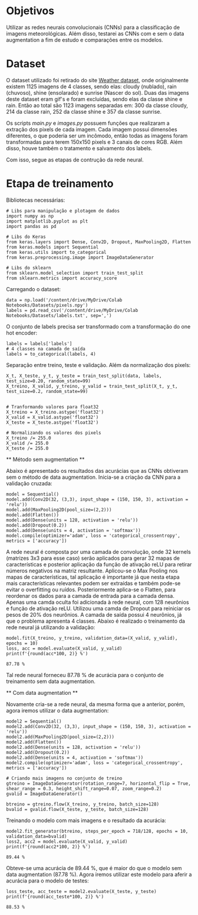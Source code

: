 # Objetivos

Utilizar as redes neurais convolucionais (CNNs) para a classificação de imagens meteorológicas. Além disso, testarei as CNNs com e sem o data augmentation
a fim de estudo e comparações entre os modelos.

# Dataset

O dataset utilizado foi retirado do site <a href="https://data.mendeley.com/datasets/4drtyfjtfy/1">Weather dataset</a>, onde originalmente existem 1125 imagens de 4 classes, sendo elas: cloudy (nublado), rain (chuvoso), shine (ensolarado) e sunrise (Nascer do sol). Duas das imagens deste dataset eram gif's e foram excluídas, sendo elas da classe shine e rain. Então ao total são 1123 imagens separadas em: 300 da classe cloudy, 214 da classe rain, 
252 da classe shine e 357 da classe sunrise.

Os scripts <i>main.py</i> e <i>images.py</i> possuem funções que realizaram a extração dos pixels de cada imagem. Cada imagem possui dimensões diferentes, o que poderia ser um incômodo, então todas as imagens foram transformadas para terem 150x150 pixels e 3 canais de cores RGB. Além disso, houve também o tratamento e salvamento dos labels.

Com isso, segue as etapas de contrução da rede neural.

# Etapa de treinamento

Bibliotecas necessárias:

```
# Libs para manipulação e plotagem de dados
import numpy as np
import matplotlib.pyplot as plt
import pandas as pd

# Libs do Keras
from keras.layers import Dense, Conv2D, Dropout, MaxPooling2D, Flatten
from keras.models import Sequential
from keras.utils import to_categorical
from keras.preprocessing.image import ImageDataGenerator

# Libs do sklearn
from sklearn.model_selection import train_test_split
from sklearn.metrics import accuracy_score

```
Carregando o dataset:

```
data = np.load('/content/drive/MyDrive/Colab Notebooks/Datasets/pixels.npy')
labels = pd.read_csv('/content/drive/MyDrive/Colab Notebooks/Datasets/labels.txt', sep=',')
```
O conjunto de labels precisa ser transformado com a transformação do one hot encoder:

```
labels = labels['labels']
# 4 classes na camada de saída
labels = to_categorical(labels, 4)
```

Separação entre treino, teste e validação. Além da normalização dos pixels:

```
X_t, X_teste, y_t, y_teste = train_test_split(data, labels, test_size=0.20, random_state=99)
X_treino, X_valid, y_treino, y_valid = train_test_split(X_t, y_t, test_size=0.2, random_state=99)


# Tranformando valores para float32
X_treino = X_treino.astype('float32')
X_valid = X_valid.astype('float32')
X_teste = X_teste.astype('float32')

# Normalizando os valores dos pixels
X_treino /= 255.0
X_valid /= 255.0
X_teste /= 255.0
```
** Método sem augmentation **

Abaixo é apresentado os resultados das acurácias que as CNNs obtiveram sem o método de data augmentation. Inicia-se a criação da CNN para a validação cruzada:

```
model = Sequential()
model.add(Conv2D(32, (3,3), input_shape = (150, 150, 3), activation = 'relu'))
model.add(MaxPooling2D(pool_size=(2,2)))
model.add(Flatten())
model.add(Dense(units = 128, activation = 'relu'))
model.add(Dropout(0.2))
model.add(Dense(units = 4, activation = 'softmax'))
model.compile(optimizer='adam', loss = 'categorical_crossentropy', metrics = ['accuracy'])
```

A rede neural é composta por uma camada de convolução, onde 32 kernels (matrizes 3x3 para esse caso) serão aplicados para gerar 32 mapas de características e posterior aplicação da função de ativação reLU para retirar números negativos na matriz resultante. Aplicou-se o Max Pooling nos mapas de características, tal aplicação é importante já que nesta etapa mais características relevantes podem ser extraídas e também pode-se evitar o overfitting ou ruídos. Posteriormente aplica-se o Flatten, para reordenar os dados para a camada de entrada para a camada densa. Apenas uma camda oculta foi adicionada à rede neural, com 128 neurônios e função de ativação reLU. Utilizou uma camda de Dropout para reiniciar os pesos de 20% dos neurônios. A camada de saída possui 4 neurônios, já que o problema apresenta 4 classes. Abaixo é realizado o treinamento da rede neural já utilizando a validação:


```
model.fit(X_treino, y_treino, validation_data=(X_valid, y_valid), epochs = 10)
loss, acc = model.evaluate(X_valid, y_valid)
print(f'{round(acc*100, 2)} %')

87.78 %
```

Tal rede neural forneceu 87.78 % de acurácia para o conjunto de treinamento sem data augmentation.

** Com data augmentation **

Novamente cria-se a rede neural, da mesma forma que a anterior, porém, agora iremos utilizar o data augmentation:

```
model2 = Sequential()
model2.add(Conv2D(32, (3,3), input_shape = (150, 150, 3), activation = 'relu'))
model2.add(MaxPooling2D(pool_size=(2,2)))
model2.add(Flatten())
model2.add(Dense(units = 128, activation = 'relu'))
model2.add(Dropout(0.2))
model2.add(Dense(units = 4, activation = 'softmax'))
model2.compile(optimizer='adam', loss = 'categorical_crossentropy', metrics = ['accuracy'])

# Criando mais imagens no conjunto de treino
gtreino = ImageDataGenerator(rotation_range=7, horizontal_flip = True, shear_range = 0.3, height_shift_range=0.07, zoom_range=0.2)
gvalid = ImageDataGenerator()

btreino = gtreino.flow(X_treino, y_treino, batch_size=128)
bvalid = gvalid.flow(X_teste, y_teste, batch_size=128)
```

Treinando o modelo com mais imagens e o resultado da acurácia:

```
model2.fit_generator(btreino, steps_per_epoch = 718/128, epochs = 10, validation_data=bvalid)
loss2, acc2 = model.evaluate(X_valid, y_valid)
print(f'{round(acc2*100, 2)} %')

89.44 %
```

Obteve-se uma acurácia de 89.44 %, que é maior do que o modelo sem data augmentation (87.78 %). Agora iremos utilizar este modelo para aferir a acurácia para o modelo de testes:

```
loss_teste, acc_teste = model2.evaluate(X_teste, y_teste)
print(f'{round(acc_teste*100, 2)} %')

88.53 %
```
